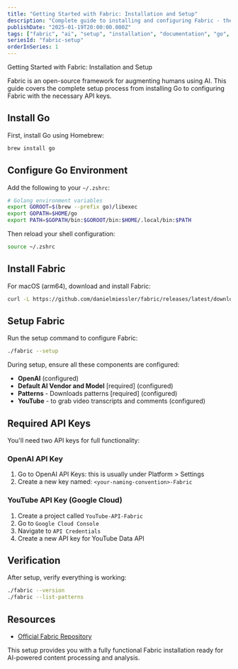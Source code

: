 ```yaml
---
title: "Getting Started with Fabric: Installation and Setup"
description: "Complete guide to installing and configuring Fabric - the open-source framework for augmenting humans using AI"
publishDate: "2025-01-19T20:00:00.000Z"
tags: ["fabric", "ai", "setup", "installation", "documentation", "go", "golang"]
seriesId: "fabric-setup"
orderInSeries: 1
---
```


Getting Started with Fabric: Installation and Setup

Fabric is an open-source framework for augmenting humans using AI. This guide covers the complete setup process from installing Go to configuring Fabric with the necessary API keys.

## Install Go

First, install Go using Homebrew:

```bash
brew install go
```

## Configure Go Environment

Add the following to your `~/.zshrc`:

```bash
# Golang environment variables
export GOROOT=$(brew --prefix go)/libexec
export GOPATH=$HOME/go
export PATH=$GOPATH/bin:$GOROOT/bin:$HOME/.local/bin:$PATH
```

Then reload your shell configuration:

```bash
source ~/.zshrc
```

## Install Fabric

For macOS (arm64), download and install Fabric:

```bash
curl -L https://github.com/danielmiessler/fabric/releases/latest/download/fabric-darwin-arm64 > fabric && chmod +x fabric && ./fabric --version
```

## Setup Fabric

Run the setup command to configure Fabric:

```bash
./fabric --setup
```

During setup, ensure all these components are configured:

- **OpenAI** (configured)
- **Default AI Vendor and Model** [required] (configured)
- **Patterns** - Downloads patterns [required] (configured)
- **YouTube** - to grab video transcripts and comments (configured)

## Required API Keys

You'll need two API keys for full functionality:

### OpenAI API Key

1. Go to OpenAI API Keys: this is usually under Platform > Settings
2. Create a new key named: `<your-naming-convention>-Fabric`

### YouTube API Key (Google Cloud)

1. Create a project called `YouTube-API-Fabric`
2. Go to `Google Cloud Console`
3. Navigate to `API Credentials`
4. Create a new API key for YouTube Data API

## Verification

After setup, verify everything is working:

```bash
./fabric --version
./fabric --list-patterns
```

## Resources

- [Official Fabric Repository](https://github.com/danielmiessler/fabric)

This setup provides you with a fully functional Fabric installation ready for AI-powered content processing and analysis.
